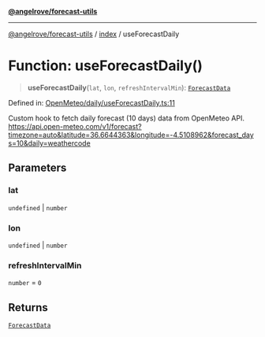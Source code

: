 [**@angelrove/forecast-utils**](../../README.md)

***

[@angelrove/forecast-utils](../../README.md) / [index](../README.md) / useForecastDaily

# Function: useForecastDaily()

> **useForecastDaily**(`lat`, `lon`, `refreshIntervalMin`): [`ForecastData`](../../OpenMeteo/type-aliases/ForecastData.md)

Defined in: [OpenMeteo/daily/useForecastDaily.ts:11](https://github.com/angelrove/forecast-utils/blob/70e10e7c60236c7ed7f338eae21c685612803c30/src/OpenMeteo/daily/useForecastDaily.ts#L11)

Custom hook to fetch daily forecast (10 days) data from OpenMeteo API.
https://api.open-meteo.com/v1/forecast?timezone=auto&latitude=36.6644363&longitude=-4.5108962&forecast_days=10&daily=weathercode

## Parameters

### lat

`undefined` | `number`

### lon

`undefined` | `number`

### refreshIntervalMin

`number` = `0`

## Returns

[`ForecastData`](../../OpenMeteo/type-aliases/ForecastData.md)
